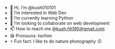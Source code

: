 - 👋 Hi, I’m @kush010101
- 👀 I’m interested in Web Dev
- 🌱 I’m currently learning Python
- 💞️ I’m looking to collaborate on web development
- 📫 How to reach me @kush.hh195@gmail.com
- 😄 Pronouns: he/him
- ⚡ Fun fact: I like to do nature photography :D
<!---
kush010101/kush010101 is a ✨ special ✨ repository because its `README.md` (this file) appears on your GitHub profile.
You can click the Preview link to take a look at your changes.
--->
